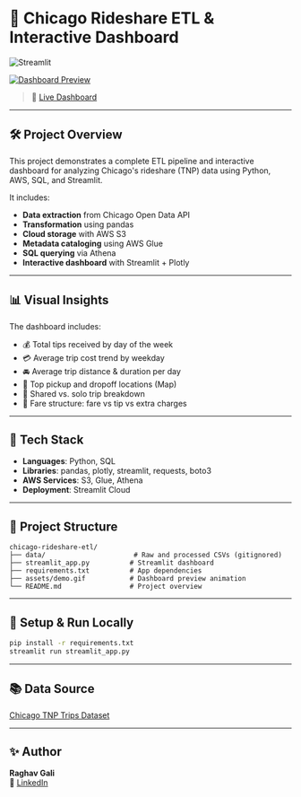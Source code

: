# 🚖 Chicago Rideshare ETL & Interactive Dashboard

![Streamlit](https://img.shields.io/badge/Streamlit-Live-success?logo=streamlit)

[![Dashboard Preview](https://github.com/Raghavgali/chicago-rideshare-ETL/blob/main/assets/demo.gif?raw=true)](https://chicago-rideshare-dashboard.streamlit.app/)

> 📍 [Live Dashboard](https://chicago-rideshare-dashboard.streamlit.app/)

---

## 🛠️ Project Overview

This project demonstrates a complete ETL pipeline and interactive dashboard for analyzing Chicago's rideshare (TNP) data using Python, AWS, SQL, and Streamlit. 

It includes:
- **Data extraction** from Chicago Open Data API
- **Transformation** using pandas
- **Cloud storage** with AWS S3
- **Metadata cataloging** using AWS Glue
- **SQL querying** via Athena
- **Interactive dashboard** with Streamlit + Plotly

---

## 📊 Visual Insights

The dashboard includes:
- 💰 Total tips received by day of the week
- 💳 Average trip cost trend by weekday
- 🚘 Average trip distance & duration per day
- 📍 Top pickup and dropoff locations (Map)
- 👥 Shared vs. solo trip breakdown
- 🧾 Fare structure: fare vs tip vs extra charges

---

## 🚀 Tech Stack

- **Languages**: Python, SQL
- **Libraries**: pandas, plotly, streamlit, requests, boto3
- **AWS Services**: S3, Glue, Athena
- **Deployment**: Streamlit Cloud

---

## 📁 Project Structure

```
chicago-rideshare-etl/
├── data/                      # Raw and processed CSVs (gitignored)
├── streamlit_app.py          # Streamlit dashboard
├── requirements.txt          # App dependencies
├── assets/demo.gif           # Dashboard preview animation
└── README.md                 # Project overview
```

---

## 💾 Setup & Run Locally

```bash
pip install -r requirements.txt
streamlit run streamlit_app.py
```

---

## 📚 Data Source

[Chicago TNP Trips Dataset](https://data.cityofchicago.org/Transportation/Trips-from-Public-Chauffeurs/m6dm-c72p)

---

## ✨ Author

**Raghav Gali**  
🔗 [LinkedIn](https://www.linkedin.com/in/raghavgali)
